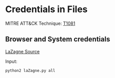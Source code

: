 # Credentials in Files

MITRE ATT&CK Technique: [T1081](https://attack.mitre.org/wiki/Technique/T1081)

## Browser and System credentials

[LaZagne Source](https://github.com/AlessandroZ/LaZagne)

Input:

    python2 laZagne.py all
